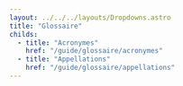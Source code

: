 ```yaml
---
layout: ../../../layouts/Dropdowns.astro
title: "Glossaire"
childs:
  - title: "Acronymes"
    href: "/guide/glossaire/acronymes"
  - title: "Appellations"
    href: "/guide/glossaire/appellations"
---
```

